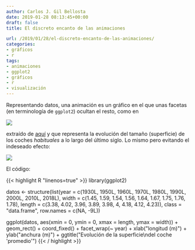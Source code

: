 ```yaml
---
author: Carlos J. Gil Bellosta
date: 2019-01-28 08:13:45+00:00
draft: false
title: El discreto encanto de las animaciones

url: /2019/01/28/el-discreto-encanto-de-las-animaciones/
categories:
- gráficos
- r
tags:
- animaciones
- ggplot2
- gráficos
- r
- visualización
---
```


Representando datos, una animación es un gráfico en el que unas facetas (en terminología de `ggplot2`) ocultan el resto, como en

![](/wp-uploads/2019/01/ezgif-4-3c3da54ff084.gif)

extraído de [aquí](https://twitter.com/cocteautriplets/status/986394792329465857?s=03) y que representa la evolución del tamaño (superficie) de los coches _habituales_ a lo largo del último siglo. Lo mismo pero evitando el indeseado efecto:

![](/wp-uploads/2019/01/Rplot.png)

El código:

{{< highlight R "linenos=true" >}}
library(ggplot2)

datos <- structure(list(year = c(1930L,
  1950L, 1960L, 1970L,
  1980L, 1990L, 2000L, 2010L, 2018L),
  width = c(1.45, 1.59, 1.54, 1.56, 1.64,
           1.67, 1.75, 1.76, 1.78),
  length = c(3.38, 4.02, 3.96, 3.89, 3.98,
           4, 4.18, 4.12, 4.23)),
  class = "data.frame", row.names = c(NA, -9L))

ggplot(datos, aes(xmin = 0, ymin = 0,
  xmax = length, ymax = width)) +
  geom_rect() +
  coord_fixed() +
  facet_wrap(~ year) +
  xlab("longitud (m)") +
  ylab("anchura (m)") +
  ggtitle("Evolución de la superficie\ndel coche 'promedio'")
{{< / highlight >}}




